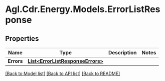 # Agl.Cdr.Energy.Models.ErrorListResponse

## Properties

Name | Type | Description | Notes
------------ | ------------- | ------------- | -------------
**Errors** | [**List&lt;ErrorListResponseErrors&gt;**](ErrorListResponseErrors.md) |  | 

[[Back to Model list]](../README.md#documentation-for-models) [[Back to API list]](../README.md#documentation-for-api-endpoints) [[Back to README]](../README.md)

